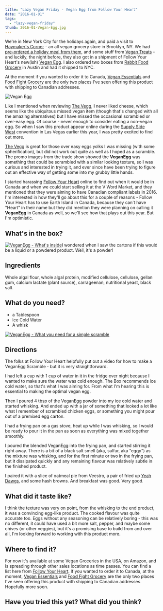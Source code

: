 ```yaml
---
title: "Lazy Vegan Friday - Vegan Egg from Follow Your Heart"
date: "2016-01-01"
tags:
  - "lazy-vegan-friday"
thumb: 2016-01-Vegan-Egg.jpg
---
```


We're in New York City for the holidays again, and paid a visit to [Haymaker's Corner](http://www.haymakersbk.com/) - an all vegan grocery store in Brooklyn, NY. We had [pre-ordered a holiday meal from them](https://www.instagram.com/p/_c4x5BBFSg/?taken-by=haymakerscorner), and some stuff from [Vegan Treats](http://vegantreats.com/) - and luckily, the night before, they also got in a shipment of Follow Your Heart's new(ish) [Vegan Egg](http://followyourheart.com/veganegg/). I also ordered two boxes from [Rabbit Food Grocery](http://www.rabbitfoodgrocery.com/) in Austin and had it shipped to NYC.

At the moment if you wanted to order it to Canada, [Vegan Essentials](https://store.veganessentials.com/veganegg-100-plant-based-egg-replacer-by-follow-your-heart-p4615.aspx?widget=mp) and [Food Fight Grocery](http://www.foodfightgrocery.com/follow-your-heart-veganegg/) are the only two places I've seen offering this product with shipping to Canadian addresses.

![Vegan Egg](images/Vegan-Egg-.jpg)

Like I mentioned when reviewing [The Vegg](/the-vegg-vegan-egg-yolk-replacer/), I never liked cheese, which seems like the ubiquitous missed vegan item (though that's changed with all the amazing alternatives) but I have missed the occasional scrambled or over-easy egg. Of course - never enough to consider eating a non-vegan egg. So when I saw this product appear online during the [Supply Side West](http://west.supplysideshow.com/) convention in Las Vegas earlier this year, I was pretty excited to find out more.

[The Vegg](/the-vegg-vegan-egg-yolk-replacer/) is great for those over easy eggs yolks I was missing (with some spherification), but did not work out quite as well as I hoped as a scramble. The promo images from the trade show showed the **VeganEgg** was something that could be scrambled with a similar looking texture, so I was curious and interested in trying it, and ever since have been trying to figure out an effective way of getting some into my grubby little hands.

I started harassing [Follow Your Heart](http://followyourheart.com/) online to find out when it would be in Canada and when we could start selling it at the V Word Market, and they mentioned that they were aiming to have Canadian compliant labels in 2016. I'm interested in how they'll go about this for a couple of reasons - Follow Your Heart has to use Earth Island in Canada, because they can't have "Heart" in their name but they did mention they were planning on calling it **VeganEgg** in Canada as well, so we'll see how that plays out this year. But I'm optimistic.

## What's in the box?

[![VeganEgg - What's inside](images/23740361619_7238a1bb98_c.jpg)](https://www.flickr.com/photos/prairiev/23740361619/in/album-72157660718440043/ "VeganEgg - What's inside")I wondered when I saw the cartons if this would be a liquid or a powdered product. Well, it's a powder!

## Ingredients

Whole algal flour, whole algal protein, modified cellulose, cellulose, gellan gum, calcium lactate (plant source), carrageenan, nutritional yeast, black salt.

## What do you need?

- a Tablespoon
- Ice Cold Water
- A whisk

[![VeganEgg - What you need for a simple scramble](images/23740336369_b6a8874608_c.jpg)](https://www.flickr.com/photos/prairiev/23740336369/in/album-72157660718440043/ "VeganEgg - What you need for a simple scramble")

## Directions

The folks at Follow Your Heart helpfully put out a video for how to make a VeganEgg Scramble - but it is very straightforward.

I had left a cup with 1 cup of water in it in the fridge over night because I wanted to make sure the water was cold enough. The Box recommends ice cold water, so that's what I was aiming for. From what I'm hearing this is essential to making the optimal vegan egg.

Then I poured 4 tbsp of the VeganEgg powder into my ice cold water and started whisking. And ended up with a jar of something that looked a lot like what I remember of scrambled chicken eggs, or something you might pour out of a premixed egg carton.

I had a frying pan on a gas stove, heat up while I was whisking, so I would be ready to pour it in the pan as soon as everything was mixed together smoothly.

 I poured the blended VeganEgg into the frying pan, and started stirring it right away. There is a bit of a black salt smell (aka, sulfur, aka "eggy") as the mixture was whisking, and for the first minute or two in the frying pan, but it dissipated quickly and any remaining flavour was relatively subtle in the finished product.

I paired it with a slice of oatmeal pie from Veestro, a pair of fried up [Yeah Dawgs](http://www.yeahdawgvegan.com/), and some hash browns. And breakfast was good. Very good.

## What did it taste like?

I think the texture was very on point, from the whisking to the end product, it was a convincing egg-like product. The cooked flavour was quite accurate too. Eggs without any seasoning can be relatively boring - this was no different, it could have used a bit more salt, pepper, and maybe some chives (or other veggies), but it's a promising base to build from and over all, I'm looking forward to working with this product more.

## Where to find it?

For now it's available at some Vegan Groceries in the USA, on Amazon, and is spreading through other sales locations as time passes. You can find a list here from [Follow Your Heart](http://followyourheart.com/buyveganegg/). If you wanted to order it to Canada, at the moment, [Vegan Essentials](https://store.veganessentials.com/veganegg-100-plant-based-egg-replacer-by-follow-your-heart-p4615.aspx?widget=mp) and [Food Fight Grocery](http://www.foodfightgrocery.com/follow-your-heart-veganegg/) are the only two places I've seen offering this product with shipping to Canadian addresses. Hopefully more soon.

## **Have you tried this yet? What did you think?**

